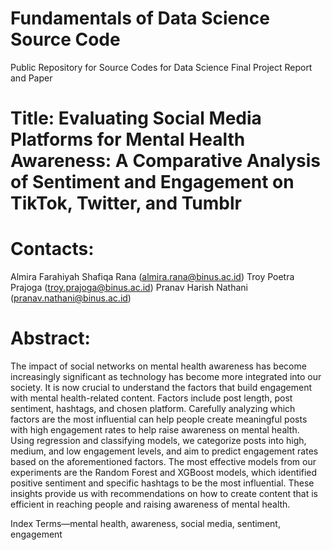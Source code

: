 # Fundamentals of Data Science Source Code
Public Repository for Source Codes for Data Science Final Project Report and Paper

# Title: Evaluating Social Media Platforms for Mental Health Awareness: A Comparative Analysis of Sentiment and Engagement on TikTok, Twitter, and Tumblr

# Contacts:
Almira Farahiyah Shafiqa Rana (almira.rana@binus.ac.id)
Troy Poetra Prajoga (troy.prajoga@binus.ac.id)
Pranav Harish Nathani (pranav.nathani@binus.ac.id)

# Abstract:
The impact of social networks on mental health awareness has become increasingly significant as technology has become more integrated into our society. It is now crucial to understand the factors that build engagement with mental health-related content. Factors include post length, post sentiment, hashtags, and chosen platform. Carefully analyzing which factors are the most influential can help people create meaningful posts with high engagement rates to help raise awareness on mental health. Using regression and classifying models, we categorize posts into high, medium, and low engagement levels, and aim to predict engagement rates based on the aforementioned factors. The most effective models from our experiments are the Random Forest and XGBoost models, which identified positive sentiment and specific hashtags to be the most influential. These insights provide us with recommendations on how to create content that is efficient in reaching people and raising awareness of mental health.

Index Terms—mental health, awareness, social media, sentiment, engagement
